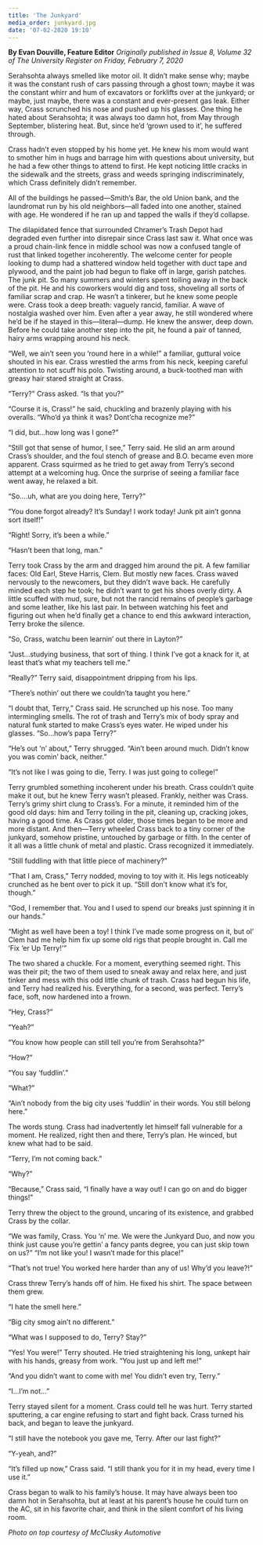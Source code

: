 ```yaml
---
title: 'The Junkyard'
media_order: junkyard.jpg
date: '07-02-2020 19:10'
---
```


**By Evan Douville, Feature Editor** _Originally published in Issue 8, Volume 32 of The University Register on Friday, February 7, 2020_

Serahsohta always smelled like motor oil. It didn’t make sense why; maybe it was the constant rush of cars passing through a ghost town; maybe it was the constant whirr and hum of excavators or forklifts over at the junkyard; or maybe, just maybe, there was a constant and ever-present gas leak. Either way, Crass scrunched his nose and pushed up his glasses. One thing he hated about Serahsohta; it was always too damn hot, from May through September, blistering heat. But, since he’d ‘grown used to it’, he suffered through.

Crass hadn’t even stopped by his home yet. He knew his mom would want to smother him in hugs and barrage him with questions about university, but he had a few other things to attend to first. He kept noticing little cracks in the sidewalk and the streets, grass and weeds springing indiscriminately, which Crass definitely didn’t remember.

All of the buildings he passed—Smith’s Bar, the old Union bank, and the laundromat run by his old neighbors—all faded into one another, stained with age. He wondered if he ran up and tapped the walls if they’d collapse.

The dilapidated fence that surrounded Chramer’s Trash Depot had degraded even further into disrepair since Crass last saw it. What once was a proud chain-link fence in middle school was now a confused tangle of rust that linked together incoherently. The welcome center for people looking to dump had a shattered window held together with duct tape and plywood, and the paint job had begun to flake off in large, garish patches. The junk pit. So many summers and winters spent toiling away in the back of the pit. He and his coworkers would dig and toss, shoveling all sorts of familiar scrap and crap. He wasn’t a tinkerer, but he knew some people were. Crass took a deep breath: vaguely rancid, familiar. A wave of nostalgia washed over him. Even after a year away, he still wondered where he’d be if he stayed in this—literal—dump. He knew the answer, deep down. Before he could take another step into the pit, he found a pair of tanned, hairy arms wrapping around his neck.

“Well, we ain’t seen you ‘round here in a while!” a familiar, guttural voice shouted in his ear. Crass wrestled the arms from his neck, keeping careful attention to not scuff his polo. Twisting around, a buck-toothed man with greasy hair stared straight at Crass.

“Terry?” Crass asked. “Is that you?”

“Course it is, Crass!” he said, chuckling and brazenly playing with his overalls. “Who’d ya think it was? Dont’cha recognize me?”

“I did, but...how long was I gone?”

“Still got that sense of humor, I see,” Terry said. He slid an arm around Crass’s shoulder, and the foul stench of grease and B.O. became even more apparent. Crass squirmed as he tried to get away from Terry’s second attempt at a welcoming hug. Once the surprise of seeing a familiar face went away, he relaxed a bit. 

“So....uh, what are you doing here, Terry?”

“You done forgot already? It’s Sunday! I work today! Junk pit ain’t gonna sort itself!”

“Right! Sorry, it’s been a while.”

“Hasn’t been that long, man.”

Terry took Crass by the arm and dragged him around the pit. A few familiar faces: Old Earl, Steve Harris, Clem. But mostly new faces. Crass waved nervously to the newcomers, but they didn’t wave back. He carefully minded each step he took; he didn’t want to get his shoes overly dirty. A little scuffed with mud, sure, but not the rancid remains of people’s garbage and some leather, like his last pair. In between watching his feet and figuring out when he’d finally get a chance to end this awkward interaction, Terry broke the silence.

“So, Crass, watchu been learnin’ out there in Layton?”

“Just...studying business, that sort of thing. I think I’ve got a knack for it, at least that’s what my teachers tell me.”

“Really?” Terry said, disappointment dripping from his lips.

“There’s nothin’ out there we couldn’ta taught you here.”

“I doubt that, Terry,” Crass said. He scrunched up his nose. Too many intermingling smells. The rot of trash and Terry’s mix of body spray and natural funk started to make Crass’s eyes water. He wiped under his glasses. “So...how’s papa Terry?”

“He’s out ‘n’ about,” Terry shrugged. “Ain’t been around much. Didn’t know you was comin’ back, neither.”

“It’s not like I was going to die, Terry. I was just going to college!”

Terry grumbled something incoherent under his breath. Crass couldn’t quite make it out, but he knew Terry wasn’t pleased. Frankly, neither was Crass. Terry’s grimy shirt clung to Crass’s. For a minute, it reminded him of the good old days: him and Terry toiling in the pit, cleaning up, cracking jokes, having a good time. As Crass got older, those times began to be more and more distant. And then—Terry wheeled Crass back to a tiny corner of the junkyard, somehow pristine, untouched by garbage or filth. In the center of it all was a little chunk of metal and plastic. Crass recognized it immediately.

“Still fuddling with that little piece of machinery?”

“That I am, Crass,” Terry nodded, moving to toy with it. His legs noticeably crunched as he bent over to pick it up. “Still don’t know what it’s for, though.”

“God, I remember that. You and I used to spend our breaks just spinning it in our hands.”

“Might as well have been a toy! I think I’ve made some progress on it, but ol’ Clem had me help him fix up some old rigs that people brought in. Call me ‘Fix ‘er Up Terry!’” 

The two shared a chuckle. For a moment, everything seemed right. This was their pit; the two of them used to sneak away and relax here, and just tinker and mess with this odd little chunk of trash. Crass had begun his life, and Terry had realized his. Everything, for a second, was perfect. Terry’s face, soft, now hardened into a frown.

“Hey, Crass?”

“Yeah?”

“You know how people can still tell you’re from Serahsohta?”

“How?”

“You say ‘fuddlin’.”

“What?”

“Ain’t nobody from the big city uses ‘fuddlin’ in their words. You still belong here.”

The words stung. Crass had inadvertently let himself fall vulnerable for a moment. He realized, right then and there, Terry’s plan. He winced, but knew what had to be said. 

“Terry, I’m not coming back.”

“Why?”

“Because,” Crass said, “I finally have a way out! I can go on and do bigger things!”

Terry threw the object to the ground, uncaring of its existence, and grabbed Crass by the collar. 

“We was family, Crass. You ‘n’ me. We were the Junkyard Duo, and now you think just cause you’re gettin’ a fancy pants degree, you can just skip town on us?”
“I’m not like you! I wasn’t made for this place!”

“That’s not true! You worked here harder than any of us! Why’d you leave?!”

Crass threw Terry’s hands off of him. He fixed his shirt. The space between them grew. 

“I hate the smell here.”

“Big city smog ain’t no different.”

“What was I supposed to do, Terry? Stay?”

“Yes! You were!” Terry shouted. He tried straightening his long, unkept hair with his hands, greasy from work. “You just up and left me!”

“And you didn’t want to come with me! You didn’t even try, Terry.”

“I...I’m not...”

Terry stayed silent for a moment. Crass could tell he was hurt. Terry started sputtering, a car engine refusing to start and fight back. Crass turned his back, and began to leave the junkyard. 

“I still have the notebook you gave me, Terry. After our last fight?”

“Y-yeah, and?”

“It’s filled up now,” Crass said. “I still thank you for it in my head, every time I use it.”

Crass began to walk to his family’s house. It may have always been too damn hot in Serahsohta, but at least at his parent’s house he could turn on the AC, sit in his favorite chair, and think in the silent comfort of his living room.

_Photo on top courtesy of McClusky Automotive_